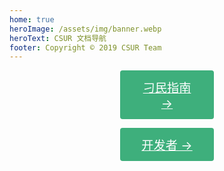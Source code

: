 ```yaml
---
home: true
heroImage: /assets/img/banner.webp
heroText: CSUR 文档导航
footer: Copyright © 2019 CSUR Team
---
```

<p align="center"><a href="/docs/guide/" class="nav-link action-button" style="width:150px; display:inline-block; font-size:1.2rem; color:#fff; background-color:#3eaf7c; padding: .8rem 1.6rem; border-radius:4px; transition: background-color .1s ease; box-sizing:border-box; border-buttom: 1px soild #389d70;">刁民指南 →</a></p>
<p align="center"><a href="/docs/dev/" class="nav-link action-button" style="width:150px; display:inline-block; font-size:1.2rem; color:#fff; background-color:#3eaf7c; padding: .8rem 1.6rem; border-radius:4px; transition: background-color .1s ease; box-sizing:border-box; border-buttom: 1px soild #389d70;">开发者 →</a></p>


<!-- <div class="footer">
    <p align="center">Copyright © 2019 amamIya</p>
</div>
-->